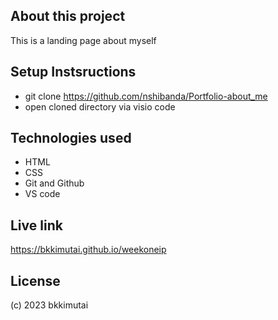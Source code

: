 ## About this project
 This is a landing page about myself
## Setup Instsructions
- git clone https://github.com/nshibanda/Portfolio-about_me
- open cloned directory via visio code
## Technologies used
- HTML
- CSS
- Git and Github
- VS code
## Live link
https://bkkimutai.github.io/weekoneip
## License
(c) 2023 bkkimutai
